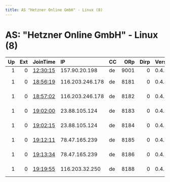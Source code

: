 ```yaml
---
title: AS "Hetzner Online GmbH" - Linux (8)
---
```


# AS: "Hetzner Online GmbH" - Linux (8)

|   Up |   Ext | JoinTime                                                                                              | IP              | CC   |   ORp |   Dirp | Version   | Contact                  | Nickname        |   eFamMembers |
|-----:|------:|:------------------------------------------------------------------------------------------------------|:----------------|:-----|------:|-------:|:----------|:-------------------------|:----------------|--------------:|
|    1 |     0 | [12:30:15](https://nusenu.github.io/OrNetStats/w/relay/E112CE95003C4FE3DD64DCDD81ED1ACAB4ADBBF3.html) | 157.90.20.198   | de   |  9001 |      0 | 0.4.5.10  | dimedrby@gmail.com       | tordiomer       |             1 |
|    1 |     0 | [18:56:19](https://nusenu.github.io/OrNetStats/w/relay/EA25F8D9448F425FE699F1923C8F53E32CE4A3BA.html) | 116.203.246.178 | de   |  8181 |      0 | 0.4.6.10  | email:abuse lokodlare.co | hetzDEicebeer81 |           184 |
|    1 |     0 | [18:57:02](https://nusenu.github.io/OrNetStats/w/relay/289B0852C064AD64E957F956960E215E4752E213.html) | 116.203.246.178 | de   |  8182 |      0 | 0.4.6.10  | email:abuse lokodlare.co | hetzDEicebeer82 |           184 |
|    1 |     0 | [19:02:00](https://nusenu.github.io/OrNetStats/w/relay/3C551515E3EE697DBE810BE3DB67BA50A3D67835.html) | 23.88.105.124   | de   |  8183 |      0 | 0.4.6.10  | email:abuse lokodlare.co | hetzDEicebeer83 |           184 |
|    1 |     0 | [19:02:15](https://nusenu.github.io/OrNetStats/w/relay/EE1D329234FDE5E20B2602B90A7525EAC4ED78B5.html) | 23.88.105.124   | de   |  8184 |      0 | 0.4.6.10  | email:abuse lokodlare.co | hetzDEicebeer84 |           184 |
|    1 |     0 | [19:12:11](https://nusenu.github.io/OrNetStats/w/relay/7F4722E332D00F44E515BFD5A1B1A0F4C6848BFD.html) | 78.47.165.239   | de   |  8185 |      0 | 0.4.6.10  | email:abuse lokodlare.co | hetzDEicebeer85 |           184 |
|    1 |     0 | [19:13:34](https://nusenu.github.io/OrNetStats/w/relay/9B1C0FE00FD9D45BE1F9B08B5D921343079E347A.html) | 78.47.165.239   | de   |  8186 |      0 | 0.4.6.10  | email:abuse lokodlare.co | hetzDEicebeer86 |           184 |
|    1 |     0 | [19:19:55](https://nusenu.github.io/OrNetStats/w/relay/E166EFC30B92364CA1605C716F53B176CE78F5FD.html) | 116.203.32.250  | de   |  8188 |      0 | 0.4.6.10  | email:abuse lokodlare.co | hetzDEicebeer88 |           184 |

